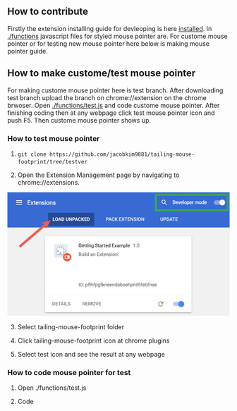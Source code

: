 ## How to contribute
Firstly the extension installing guide for devleoping is here [installed](https://github.com/jacobkim9881/tailing-mouse-footprint/blob/master/README.md). In [./functions](https://github.com/jacobkim9881/tailing-mouse-footprint/tree/master/functions) javascript files for styled mouse pointer are. For custome mouse pointer or for testing new mouse pointer here below is making mouse pointer guide.

## How to make custome/test mouse pointer
For making custome mouse pointer here is test branch. After downloading test branch upload the branch on chrome://extension on the chrome brwoser. Open [./functions/test.js](https://github.com/jacobkim9881/tailing-mouse-footprint/tree/testver/functions/test.js) and code custome mouse pointer. After finishing coding then at any webpage click test mouse pointer icon and push F5. Then custome mouse pointer shows up.

### How to test mouse pointer
1. `git clone https://github.com/jacobkim9881/tailing-mouse-footprint/tree/testver`

2. Open the Extension Management page by navigating to chrome://extensions.

![Extensions image](./docs/load_extension.png "load extension")

3. Select tailing-mouse-footprint folder

4. Click tailing-mouse-footprint icon at chrome plugins

5. Select test icon and see the result at any webpage

### How to code mouse pointer for test
1. Open ./functions/test.js

2. Code
